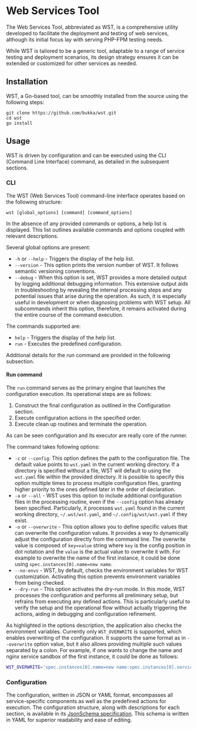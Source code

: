 # Web Services Tool

The Web Services Tool, abbreviated as WST, is a comprehensive utility developed to facilitate the deployment and
testing of web services, although its initial focus lay with serving PHP-FPM testing needs.

While WST is tailored to be a generic tool, adaptable to a range of service testing and deployment scenarios, its
design strategy ensures it can be extended or customized for other services as needed.

## Installation

WST, a Go-based tool, can be smoothly installed from the source using the following steps:

```shell
git clone https://github.com/bukka/wst.git
cd wst
go install
```

## Usage

WST is driven by configuration and can be executed using the CLI (Command Line Interface) command, as detailed in
the subsequent sections.

### CLI

The WST (Web Services Tool) command-line interface operates based on the following structure:

```shell
wst [global_options] [command] [command_options]
```

In the absence of any provided commands or options, a help list is displayed. This list outlines available commands and
options coupled with relevant descriptions.

Several global options are present:

- `-h` or `--help` - Triggers the display of the help list.
- `--version` - This option prints the version number of WST. It follows semantic versioning conventions.
- `--debug` - When this option is set, WST provides a more detailed output by logging additional debugging information. 
This extensive output aids in troubleshooting by revealing the internal processing steps and any potential issues that 
arise during the operation. As such, it is especially useful in development or when diagnosing problems with WST setup.
All subcommands inherit this option, therefore, it remains activated during the entire course of the command execution.

The commands supported are:

- `help` - Triggers the display of the help list.
- `run` - Executes the predefined configuration.

Additional details for the run command are provided in the following subsection.

#### Run command

The `run` command serves as the primary engine that launches the configuration execution. Its operational steps are as
follows:

1. Construct the final configuration as outlined in the Configuration section.
2. Execute configuration actions in the specified order.
3. Execute clean up routines and terminate the operation.

As can be seen configuration and its executor are really core of the runner.

The command takes following options:

- `-c` or `--config`: This option defines the path to the configuration file. The default value points to `wst.yaml`
in the current working directory. If a directory is specified without a file, WST will default to
using the `wst.yaml` file within the provided directory. It is possible to specify this option multiple times to process
multiple configuration files, granting higher priority to the ones defined later in the order of declaration.
- `-a` or `--all` - WST uses this option to include additional configuration files in the processing routine, even if
the `--config` option has already been specified. Particularly, it processes `wst.yaml` found in the current working
directory, `~/.wst/wst.yaml`, and `~/.config/wst/wst.yaml` if they exist.
- `-o` or `--overwrite` - This option allows you to define specific values that can overwrite the configuration
values. It provides a way to dynamically adjust the configuration directly from the command line. The overwrite value
is composed of `key=value` string where `key` is the config position in dot notation and the `value` is the actual
value to overwrite it with. For example to overwrite the name of the first instance, it could be done using
`spec.instances[0].name=new name`.
- `--no-envs` - WST, by default, checks the environment variables for WST customization. Activating this option
prevents environment variables from being checked.
- `--dry-run` - This option activates the dry-run mode. In this mode, WST processes the configuration and performs all
preliminary setup, but refrains from executing any defined actions. This is particularly useful to verify the setup and
the operational flow without actually triggering the actions, aiding in debugging and configuration refinement.

As highlighted in the options description, the application also checks the environment variables. Currently only
`WST_OVERWRITE` is supported, which enables overwriting of the configuration. It supports the same format as in
`--overwrite` option value, but it also allows providing multiple such values separated by a colon. For example, if one
wants to change the name and nginx service sandbox of the first instance, it could be done as follows:
```bash
WST_OVERWRITE='spec.instances[0].name=new name:spec.instances[0].services.nginx.sandbox=docker'
```

### Configuration

The configuration, written in JSON or YAML format, encompasses all service-specific components as well as the
predefined actions for execution. The configuration structure, along with descriptions for each section, is available
in its [JsonSchema specification](schema/wst-schema.yaml). This schema is written in YAML for superior readability
and ease of editing.


